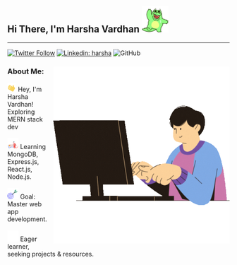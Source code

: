 <!-- - 👋 Hi, I’m @harshavardhan1726
- 👀 I’m passionate about emerging technologies and software development and strongly interested in creating innovative web applications
- 🌱 Currently I'm currently honing my Full Stack Web Development skills, exploring the latest frameworks and tools to build dynamic, user-friendly web experiences.
- 💞️ I want to collaborate on open-source projects and exciting web development ventures. If you're working on something cool, I'd love to hear about it!
- 📫 How to reach me via email at harshav1752002@gmail.com.com or through my LinkedIn profile here https://www.linkedin.com/in/harsha-vardhan-lagudu-31316a30a/
- 😄 Pronouns: He/Him -->

<!---
harshavardhan1726/harshavardhan1726 is a ✨ special ✨ repository because its `README.md` (this file) appears on your GitHub profile.
You can click the Preview link to take a look at your changes.
--->


<h2>Hi There, I'm Harsha Vardhan <img src="/images/hello.gif" height="60px" alt=""> </h2>
</div>
<hr>

[![Twitter Follow](https://img.shields.io/twitter/follow/HarshaV172604?label=Follow)](https://twitter.com/intent/follow?screen_name=HarshaV172604)
[![Linkedin: harsha](https://img.shields.io/badge/-harsha-blue?style=flat-square&logo=Linkedin&logoColor=white&link=https://www.linkedin.com/in/sai-harsha-vardhan-lagudu-31316a30a)](https://www.linkedin.com/in/sai-harsha-vardhan-lagudu-31316a30a)
![GitHub](https://img.shields.io/github/followers/harshavardhan1726)

<div>
<div>
        <img align='right' src="/images/coding.gif" width="400px">
</div>
 <div>
        <h3>About Me: </h3>
        <img src="/images/Hand_wave.gif" width="20px" alt=""> Hey, I'm Harsha Vardhan! Exploring MERN stack dev</img>
        <br><br>
        <img src="/images/Learn.gif" width="25px" alt=""> Learning MongoDB, Express.js, React.js, Node.js. </img>
        <br><br>
        <img src="/images/goal.gif" width="25px" alt=""> Goal: Master web app development.
        <br><br>
        <img src="/images/puzzle.gif" width="25px" alt=""> Eager learner, seeking projects & resources.
    </div>
    
</div>